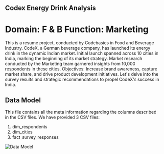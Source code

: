 ## Codex Energy Drink Analysis 
# Domain: F & B   Function: Marketing  
This is a resume project, conducted by Codebasics in Food and Beverage Industry.
CodeX, a German beverage company, has launched its energy drink in the dynamic Indian market.
Initial launch spanned across 10 cities in India, marking the beginning of its market strategy.
Market research conducted by the Marketing team garnered insights from 10,000 respondents in these cities.
Objectives: Increase brand awareness, capture market share, and drive product development initiatives.
Let's delve into the survey results and strategic recommendations to propel CodeX's success in India.


## Data Model
This file contains all the meta information regarding the columns described in the CSV files. We have provided 3 CSV files:
1. dim_respondents
2. dim_cities
3. fact_survey_responses

<img src="![Screenshot 2024-04-07 135750](https://github.com/SameeraKota/Codex-Energy-Drink-Analysis/assets/151723407/0e05df00-365f-43e8-9c72-a2c7494bcc91)" alt="Data Model">



